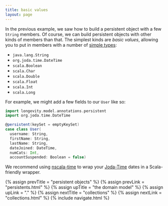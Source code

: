 ```yaml
---
title: basic values
layout: page
---
```


In the previous example, we saw how to build a persistent object with
a few `String` members. Of course, we can build persistent objects
with other kinds of members than that. The simplest kinds are _basic
values_, allowing you to put in members with a number of [simple
types](http://longevityframework.github.io/longevity/scaladocs/emblem-latest/#emblem.emblematic.basicTypes$):

- `java.lang.String`
- `org.joda.time.DateTime`
- `scala.Boolean`
- `scala.Char`
- `scala.Double`
- `scala.Float`
- `scala.Int`
- `scala.Long`

For example, we might add a few fields to our `User` like so:

```scala
import longevity.model.annotations.persistent
import org.joda.time.DateTime

@persistent(keySet = emptyKeySet)
case class User(
  username: String,
  firstName: String,
  lastName: String,
  dateJoined: DateTime,
  numCats: Int,
  accountSuspended: Boolean = false)
```

<div class="blue-side-bar">

We recommend using <a href =
"https://github.com/nscala-time/nscala-time">nscala-time</a> to wrap
your <a href = "http://www.joda.org/joda-time/">Joda-Time</a> dates in
a Scala-friendly wrapper.

</div>

{% assign prevTitle = "persistent objects" %}
{% assign prevLink  = "persistents.html" %}
{% assign upTitle   = "the domain model" %}
{% assign upLink    = "." %}
{% assign nextTitle = "collections" %}
{% assign nextLink  = "collections.html" %}
{% include navigate.html %}

